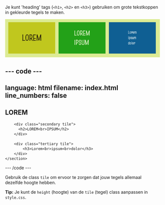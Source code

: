 Je kunt 'heading' tags (`<h1>`, `<h2>` en `<h3>`) gebruiken om grote tekstkoppen in gekleurde tegels te maken.

![Drie gekleurde vakken met tekst in verschillende formaten.](images/headings.png)

--- code ---
---
language: html
filename: index.html
line_numbers: false
---
<main class="page">
    <section class="wrap">
        <div class="primary tile">
          <h1>LOREM</h1>
        </div>

        <div class="secondary tile">
          <h2>LOREM<br>IPSUM</h2>
        </div>

        <div class="tertiary tile">
            <h3>Lorem<br>ipsum<br>dolor</h3>
        </div>
    </section>
</main>

--- /code ---

Gebruik de class `tile` om ervoor te zorgen dat jouw tegels allemaal dezelfde hoogte hebben.

**Tip:** Je kunt de `height` (hoogte) van de `tile` (tegel) class aanpassen in `style.css`.
